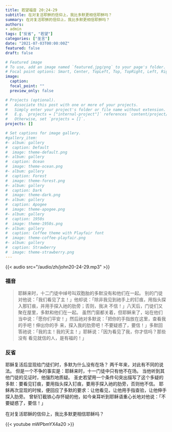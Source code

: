 ```yaml
---
title: 若望福音 20:24-29
subtitle: 在对复活耶稣的信仰上，我比多默更相信耶稣吗？
summary: 在对复活耶稣的信仰上，我比多默更相信耶稣吗？
authors:
- admin
tags: ["反省", "若望"]
categories: ["圣言"]
date: "2021-07-03T00:00:00Z"
featured: false
draft: false

# Featured image
# To use, add an image named `featured.jpg/png` to your page's folder.
# Focal point options: Smart, Center, TopLeft, Top, TopRight, Left, Right, BottomLeft, Bottom, BottomRight
image:
  caption:
  focal_point: ""
  preview_only: false

# Projects (optional).
#   Associate this post with one or more of your projects.
#   Simply enter your project's folder or file name without extension.
#   E.g. `projects = ["internal-project"]` references `content/project/deep-learning/index.md`.
#   Otherwise, set `projects = []`.
projects: []

# Set captions for image gallery.
#gallery_item:
#- album: gallery
#  caption: Default
#  image: theme-default.png
#- album: gallery
#  caption: Ocean
#  image: theme-ocean.png
#- album: gallery
#  caption: Forest
#  image: theme-forest.png
#- album: gallery
#  caption: Dark
#  image: theme-dark.png
#- album: gallery
#  caption: Apogee
#  image: theme-apogee.png
#- album: gallery
#  caption: 1950s
#  image: theme-1950s.png
#- album: gallery
#  caption: Coffee theme with Playfair font
#  image: theme-coffee-playfair.png
#- album: gallery
#  caption: Strawberry
#  image: theme-strawberry.png
---
```


{{< audio src="/audio/zh/john20-24-29.mp3" >}}

### 福音
> 耶稣来时，十二门徒中绰号叫双胞胎的多默没有和他们在一起。 别的门徒对他说：「我们看见了主！」他却说：「除非我见到祂手上的钉痕，用指头探入那钉痕，并用手探入祂的肋旁；否则，我决 不信！」八天后，门徒们又聚在屋里，多默和他们在一起。 虽然门窗都关着，但耶稣来了，站在他们当中说：「愿你们平安！」然后祂对多默说：「把你的手指放在这里，查看我的手吧！伸出你的手 来，探入我的肋旁吧！不要疑惑了，要信！」多默回答祂说：「我的主！我的天主！」耶稣说：「因为看见了我，你才信吗？那些没有 看见就信的人，是有福的！」

### 反省
耶稣复活后显现给门徒们时，多默为什么没有在场？ 两千年来，对此有不同的说法。 但是一个不争的事实是：耶稣来时，十一门徒中只有他不在场。 当他听到其他门徒的见证时，他强烈地质疑。 圣史若望用一个条件句突出描写了这个多疑的多默：要看见钉痕，要用指头探入钉痕，要用手探入祂的肋旁，否则他不信。 耶稣再次显现的时候，便回应了多默的要求：让他看见，让他用手指查验，让他伸手探入肋旁。 曾斩钉截铁心存怀疑的他，如今亲耳听到耶稣语重心长地对他说：「不要疑惑了，要信！」

 在对复活耶稣的信仰上，我比多默更相信耶稣吗？

 {{< youtube mWPbmYX4a20 >}}
